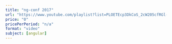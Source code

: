 ```yaml
---
title: "ng-conf 2017"
url: "https://www.youtube.com/playlist?list=PLOETEcp3DkCoS_2cW205cfRGl-Xp5jw4K"
price: "0"
pricePerPeriod: "n/a"
format: "video"
subject: [angular]
---
```

